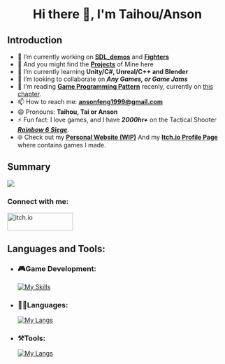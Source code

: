 ## <h1 align="center">Hi there 👋, I'm Taihou/Anson </h1>

## Introduction
<!-- - 🤔 I’m looking for help with ... -->
<!-- - 💬 Ask me about ... -->
- 🔭 I’m currently working on [**SDL_demos**](https://github.com/TaihouAnF/SDL_Demos) and [**Fighters**](https://github.com/TaihouAnF/Fighters)
- 💼 And you might find the [**Projects**](https://github.com/TaihouAnF/TaihouAnF/blob/main/Collection/ListofContent.md) of Mine here
- 🌱 I’m currently learning **Unity/C#, Unreal/C++ and Blender**
- 👯 I’m looking to collaborate on ***Any Games, or Game Jams***
- 📖 I'm reading [**Game Programming Pattern**](https://gameprogrammingpatterns.com/) recenly, currently on [this chapter](https://gameprogrammingpatterns.com/flyweight.html).
- 📫 How to reach me: **ansonfeng1999@gmail.com**
- 😄 Pronouns: **Taihou, Tai or Anson**
- ⚡ Fun fact: I love games, and I have ***2000hr+*** on the Tactical Shooter [***Rainbow 6 Siege***](https://www.ubisoft.com/en-ca/game/rainbow-six/siege).
- 🌐 Check out my [**Personal Website (WIP)**](https://taihouanf.github.io) And my [**Itch.io Profile Page**](https://taihoudesu.itch.io/) where contains games I made.

## Summary

![](http://github-profile-summary-cards.vercel.app/api/cards/profile-details?username=TaihouAnF&theme=tokyonight) <!-- ![](http://github-profile-summary-cards.vercel.app/api/cards/stats?username=TaihouAnF&theme=tokyonight) -->

### Connect with me: 
 <a href="https://taihoudesu.itch.io/" target="_blank" rel="noreferrer"> <img src="https://github.com/TaihouAnF/TaihouAnF/blob/main/assets/itchio-logo-black.png" alt="itch.io" width="150" height="40"/> </a>

## Languages and Tools:
* ### 🎮Game Development:
    [![My Skills](https://skillicons.dev/icons?i=unity,unreal,blender)](https://skillicons.dev)
* ### 👩‍💻Languages:
    [![My Langs](https://skillicons.dev/icons?i=c,cpp,cs,py,java,js,html,css,go,kotlin,mysql)](https://skillicons.dev)
* ### ⚒Tools:
    [![My Langs](https://skillicons.dev/icons?i=vscode,visualstudio,git,vite,flask,nodejs,spring)](https://skillicons.dev)

